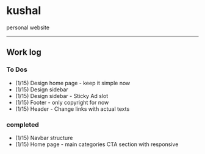 # kushal
personal website

---

## Work log

### To Dos
* (1/15) Design home page - keep it simple now
* (1/15) Design sidebar
* (1/15) Design sidebar - Sticky Ad slot
* (1/15) Footer - only copyright for now
* (1/15) Header - Change links with actual texts

### completed
* (1/15) Navbar structure
* (1/15) Home page - main categories CTA section with responsive
